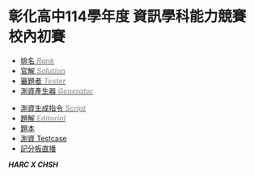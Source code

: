 # **彰化高中114學年度 資訊學科能力競賽 校內初賽**

 - [排名 ***<font color='#AAAAAA'>Rank</font>***](https://mysh212.github.io/CHSH-nhspc114-PRE/Ranking/)
 - [官解 ***<font color='#AAAAAA'>Solution</font>***](https://github.com/mysh212/CHSH-nhspc114-PRE/tree/master/Solutions)
 - [審題者 ***<font color='#AAAAAA'>Tester</font>***](https://mysh212.github.io/CHSH-nhspc114-PRE/Testers)
 - [測資產生器 ***<font color='#AAAAAA'>Generator</font>***](https://github.com/mysh212/CHSH-nhspc114-PRE/tree/master/Generator)
 <!-- - [測資驗證器 ***<font color='#AAAAAA'>Validator</font>***](https://github.com/mysh212/CHSH-nhspc114-PRE/tree/master/Validator) -->
 - [測資生成指令 ***<font color='#AAAAAA'>Script</font>***](https://github.com/mysh212/CHSH-nhspc114-PRE/tree/master/Scripts)
 - [題解 ***<font color='#AAAAAA'>Editorial</font>***](https://github.com/mysh212/CHSH-nhspc114-PRE/tree/master/Editorial/)
 - [題本](https://github.com/mysh212/CHSH-nhspc114-PRE/tree/master/Problems)
 - [測資 Testcase](https://github.com/mysh212/CHSH-nhspc114-PRE/tree/master/Testcases)
 - [記分板直播](https://youtube.com/live/Bt4TnxHzZ-w)
 <!-- - [文件](https://github.com/mysh212/CHSH-nhspc114-PRE/tree/master/Docs) -->
   <!-- - [如何補題](https://mysh212.github.io/CHSH-nhspc114-PRE/Docs/) -->
   
***HARC X CHSH***